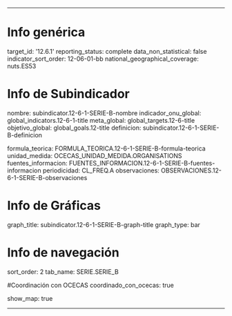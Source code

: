 ---

# Info genérica
target_id: '12.6.1'
reporting_status: complete
data_non_statistical: false
indicator_sort_order: 12-06-01-bb
national_geographical_coverage: nuts.ES53

# Info de Subindicador
nombre: subindicator.12-6-1-SERIE-B-nombre
indicador_onu_global: global_indicators.12-6-1-title
meta_global: global_targets.12-6-title
objetivo_global: global_goals.12-title
definicion: subindicator.12-6-1-SERIE-B-definicion

formula_teorica: FORMULA_TEORICA.12-6-1-SERIE-B-formula-teorica
unidad_medida: OCECAS_UNIDAD_MEDIDA.ORGANISATIONS
fuentes_informacion: FUENTES_INFORMACION.12-6-1-SERIE-B-fuentes-informacion
periodicidad: CL_FREQ.A
observaciones: OBSERVACIONES.12-6-1-SERIE-B-observaciones

# Info de Gráficas
graph_title: subindicator.12-6-1-SERIE-B-graph-title
graph_type: bar

# Info de navegación
sort_order: 2
tab_name: SERIE.SERIE_B

#Coordinación con OCECAS
coordinado_con_ocecas: true

show_map: true

---
